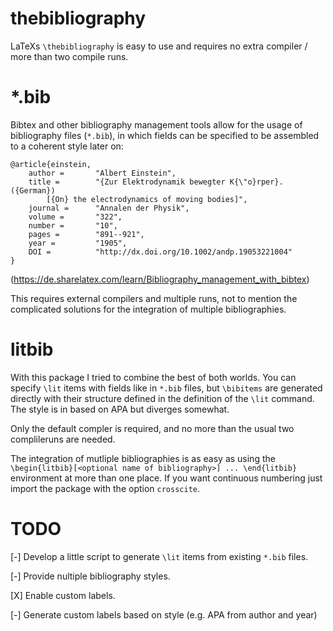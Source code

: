 # thebibliography
LaTeXs `\thebibliography` is easy to use and requires no extra compiler / more than two compile runs.

# *.bib
Bibtex and other bibliography management tools allow for the usage of bibliography files (`*.bib`),
in which fields can be specified to be assembled to a coherent style later on:
```
@article{einstein,
    author =       "Albert Einstein",
    title =        "{Zur Elektrodynamik bewegter K{\"o}rper}. ({German})
        [{On} the electrodynamics of moving bodies]",
    journal =      "Annalen der Physik",
    volume =       "322",
    number =       "10",
    pages =        "891--921",
    year =         "1905",
    DOI =          "http://dx.doi.org/10.1002/andp.19053221004"
}
```
(https://de.sharelatex.com/learn/Bibliography_management_with_bibtex)

This requires external compilers and multiple runs,
not to mention the complicated solutions for the integration of multiple bibliographies.

# litbib
With this package I tried to combine the best of both worlds.
You can specify `\lit` items with fields like in `*.bib` files,
but `\bibitems` are generated directly with their structure defined in the definition of the `\lit` command.
The style is in based on APA but diverges somewhat.

Only the default compler is required, and no more than the usual two complileruns are needed.

The integration of mutliple bibliographies is as easy as using the `\begin{litbib}[<optional name of bibliography>] ... \end{litbib}` environment at more than one place.
If you want continuous numbering just import the package with the option `crosscite`.

# TODO
[-] Develop a little script to generate `\lit` items from existing `*.bib` files.

[-] Provide nultiple bibliography styles.

[X] Enable custom labels.

[-] Generate custom labels based on style (e.g. APA from author and year)
